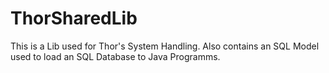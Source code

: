 # ThorSharedLib

This is a Lib used for Thor's System Handling.
Also contains an SQL Model used to load an SQL Database to Java Programms.
